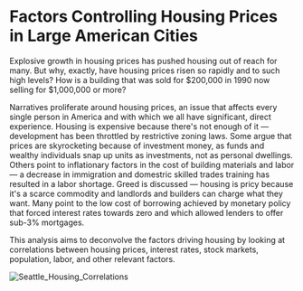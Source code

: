 # Factors Controlling Housing Prices in Large American Cities

Explosive growth in housing prices has pushed housing out of reach for many. But why, exactly, have housing prices risen so rapidly and to such high levels? How is a building that was sold for $200,000 in 1990 now selling for $1,000,000 or more? 

Narratives proliferate around housing prices, an issue that affects every single person in America and with which we all have significant, direct experience. Housing is expensive because there's not enough of it — development has been throttled by restrictive zoning laws. Some argue that prices are skyrocketing because of investment money, as funds and wealthy individuals snap up units as investments, not as personal dwellings. Others point to inflationary factors in the cost of building materials and labor — a decrease in immigration and domestric skilled trades training has resulted in a labor shortage. Greed is discussed — housing is pricy because it's a scarce commodity and landlords and builders can charge what they want. Many point to the low cost of borrowing achieved by monetary policy that forced interest rates towards zero and which allowed lenders to offer sub-3% mortgages. 

This analysis aims to deconvolve the factors driving housing by looking at correlations between housing prices, interest rates, stock markets, population, labor, and other relevant factors. 



![Seattle_Housing_Correlations](https://github.com/joelhg/-Factors-Controlling-Housing-Prices-in-Large-American-Cities/assets/13167555/ecc61dda-0bab-4257-9ad5-c97fce8ecb7c)
